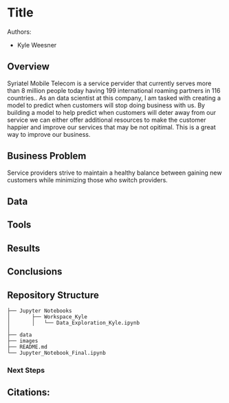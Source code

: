 # Title
 
 
Authors:
- Kyle Weesner
 
## Overview
Syriatel Mobile Telecom is a service pervider that currently serves more than 8 million people today having 199 international roaming partners in 116 countries..  As an data scientist at this company, I am tasked with creating a model to predict when customers will stop doing business with us.  By building a model to help predict when customers will deter away from our service we can either offer additional resources to make the customer happier and improve our services that may be not opitimal.  This is a great way to improve our business. 


## Business Problem
Service providers strive to maintain a healthy balance between gaining new customers while minimizing those who switch providers. 

 
## Data
 
## Tools
 

## Results


## Conclusions

 
## Repository Structure
```
├── Jupyter Notebooks  
│       ├── Workspace_Kyle
│       │   └── Data_Exploration_Kyle.ipynb
│
├── data
├── images
├── README.md
└── Jupyter_Notebook_Final.ipynb
```
 
### Next Steps

     

## Citations:
